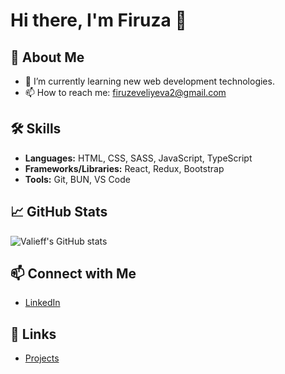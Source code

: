 # Hi there, I'm Firuza 👋

## 🚀 About Me
- 🌱 I’m currently learning new web development technologies.
- 📫 How to reach me: [firuzeveliyeva2@gmail.com](mailto:firuzeveliyeva2@gmail.com)

## 🛠️ Skills
- **Languages:**  HTML, CSS, SASS, JavaScript, TypeScript
- **Frameworks/Libraries:** React, Redux, Bootstrap
- **Tools:** Git, BUN, VS Code

## 📈 GitHub Stats
![Valieff's GitHub stats](https://github-readme-stats.vercel.app/api?username=valiyeffa&show_icons=true&theme=radical)

## 📫 Connect with Me
- [LinkedIn]([www.linkedin.com/in/firuzeveliyeva2](https://www.linkedin.com/in/firuze-veliyeva-342046270/))

## 🔗 Links
- [Projects](https://github.com/valiyeffa?tab=repositories)
